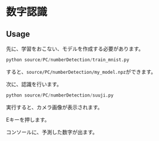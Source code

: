 # 数字認識

## Usage

先に、学習をおこない、モデルを作成する必要があります。

```python
python source/PC/numberDetection/train_mnist.py
```

すると、`source/PC/numberDetection/my_model.npz`ができます。

次に、認識を行います。

```python
python source/PC/numberDetection/suuji.py
```

実行すると、カメラ画像が表示されます。

Eキーを押します。

コンソールに、予測した数字が出ます。